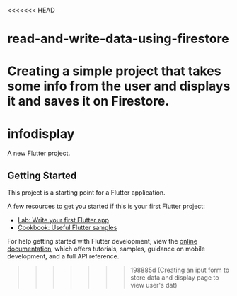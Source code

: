 <<<<<<< HEAD
# read-and-write-data-using-firestore
Creating a simple project that takes some info from the user and displays it and saves it on Firestore.
=======
# infodisplay

A new Flutter project.

## Getting Started

This project is a starting point for a Flutter application.

A few resources to get you started if this is your first Flutter project:

- [Lab: Write your first Flutter app](https://docs.flutter.dev/get-started/codelab)
- [Cookbook: Useful Flutter samples](https://docs.flutter.dev/cookbook)

For help getting started with Flutter development, view the
[online documentation](https://docs.flutter.dev/), which offers tutorials,
samples, guidance on mobile development, and a full API reference.
>>>>>>> 198885d (Creating an iput form to store data and display page to view user's dat)
